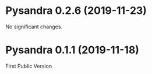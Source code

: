 Pysandra 0.2.6 (2019-11-23)
===========================

No significant changes.


Pysandra 0.1.1 (2019-11-18)
===========================

First Public Version
